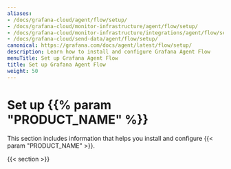 ```yaml
---
aliases:
- /docs/grafana-cloud/agent/flow/setup/
- /docs/grafana-cloud/monitor-infrastructure/agent/flow/setup/
- /docs/grafana-cloud/monitor-infrastructure/integrations/agent/flow/setup/
- /docs/grafana-cloud/send-data/agent/flow/setup/
canonical: https://grafana.com/docs/agent/latest/flow/setup/
description: Learn how to install and configure Grafana Agent Flow
menuTitle: Set up Grafana Agent Flow
title: Set up Grafana Agent Flow
weight: 50
---
```


# Set up {{% param "PRODUCT_NAME" %}}

This section includes information that helps you install and configure {{< param "PRODUCT_NAME" >}}.

{{< section >}}
